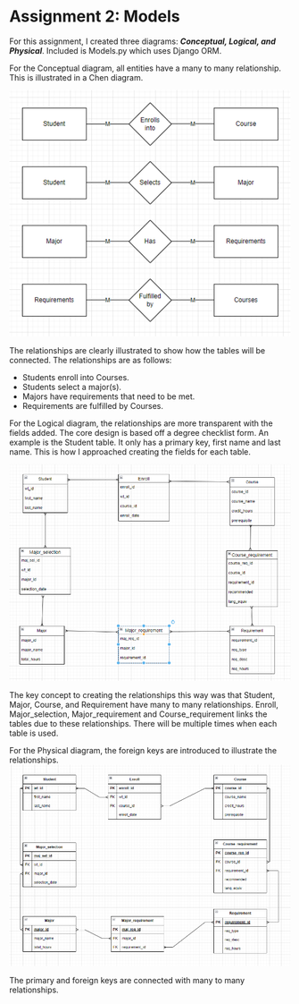 # Assignment 2: Models

For this assignment, I created three diagrams: ***Conceptual, Logical, and Physical***. Included is Models.py which uses Django ORM.

For the Conceptual diagram, all entities have a many to many relationship. This is illustrated in a Chen diagram.

![Bradley_Kai_Conceptual_SS.png](https://github.com/BradBKaiBuffs/Assignment-2-Models/blob/main/Bradley_Kai_Conceptual_SS.png)

The relationships are clearly illustrated to show how the tables will be connected. The relationships are as follows:
- Students enroll into Courses.
- Students select a major(s).
- Majors have requirements that need to be met.
- Requirements are fulfilled by Courses.

For the Logical diagram, the relationships are more transparent with the fields added. The core design is based off a degree checklist form. An example is the Student table. It only has a primary key, first name and last name. This is how I approached creating the fields for each table.

![Bradley_Kai_Logical_SS.png](https://github.com/BradBKaiBuffs/Assignment-2-Models/blob/main/Bradley_Kai_Logical_SS.png)

The key concept to creating the relationships this way was that Student, Major, Course, and Requirement have many to many relationships. Enroll, Major_selection, Major_requirement and Course_requirement links the tables due to these relationships. There will be multiple times when each table is used.

For the Physical diagram, the foreign keys are introduced to illustrate the relationships.
![Bradley_Kai_Physical_SS.png](https://github.com/BradBKaiBuffs/Assignment-2-Models/blob/main/Bradley_Kai_Physical_SS.png)

The primary and foreign keys are connected with many to many relationships.  
